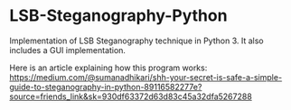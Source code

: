 # LSB-Steganography-Python
Implementation of LSB Steganography technique in Python 3. It also includes a GUI implementation.

Here is an article explaining how this program works: https://medium.com/@sumanadhikari/shh-your-secret-is-safe-a-simple-guide-to-steganography-in-python-89116582277e?source=friends_link&sk=930df63372d63d83c45a32dfa5267288
